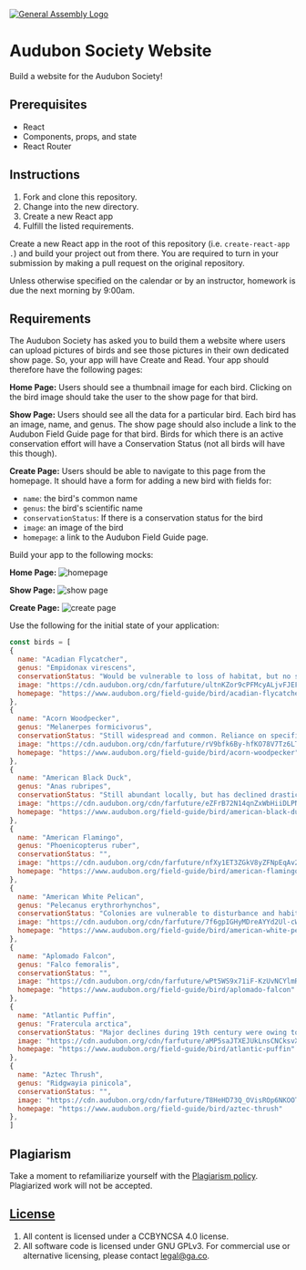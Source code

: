 [![General Assembly Logo](https://camo.githubusercontent.com/1a91b05b8f4d44b5bbfb83abac2b0996d8e26c92/687474703a2f2f692e696d6775722e636f6d2f6b6538555354712e706e67)](https://generalassemb.ly/education/web-development-immersive)

# Audubon Society Website

Build a website for the Audubon Society!

## Prerequisites

* React
* Components, props, and state
* React Router

## Instructions

1. Fork and clone this repository.
1. Change into the new directory.
1. Create a new React app
1. Fulfill the listed requirements.

Create a new React app in the root of this repository (i.e. `create-react-app
.`) and build your project out from there. You are required to turn in your
submission by making a pull request on the original repository.

Unless otherwise specified on the calendar or by an instructor, homework is due
the next morning by 9:00am.

## Requirements

The Audubon Society has asked you to build them a website where users can upload
pictures of birds and see those pictures in their own dedicated show page. So,
your app will have Create and Read. Your app should therefore have the following
pages:

**Home Page:** Users should see a thumbnail image for each bird. Clicking on the
bird image should take the user to the show page for that bird.

**Show Page:** Users should see all the data for a particular bird. Each bird
has an image, name, and genus. The show page should also include a link to the
Audubon Field Guide page for that bird. Birds for which there is an active
conservation effort will have a Conservation Status (not all birds will have
this though).

**Create Page:** Users should be able to navigate to this page from the
homepage. It should have a form for adding a new bird with fields for:

* `name`: the bird's common name
* `genus`: the bird's scientific name
* `conservationStatus`: If there is a conservation status for the bird
* `image`: an image of the bird
* `homepage`: a link to the Audubon Field Guide page.

Build your app to the following mocks:

**Home Page:**
![homepage](https://media.git.generalassemb.ly/user/8618/files/261bb4ca-cbb6-11e8-86de-e4da123819ce)

**Show Page:**
![show page](https://media.git.generalassemb.ly/user/8618/files/26595fb4-cbb6-11e8-9d34-3447f8414d6a)

**Create Page:**
![create page](https://media.git.generalassemb.ly/user/8618/files/25bc5570-cbb6-11e8-9912-eb843afec31c)

Use the following for the initial state of your application:

```js
const birds = [
{
  name: "Acadian Flycatcher",
  genus: "Empidonax virescens",
  conservationStatus: "Would be vulnerable to loss of habitat, but no significant decline noted so far. In some regions, Brown-headed Cowbirds often lay eggs in nests of this species.",
  image: "https://cdn.audubon.org/cdn/farfuture/ultnKZor9cPFMcyALjvFJEFrjJhxsr_-ljICzfTVqWA/mtime:1486670068/sites/default/files/styles/nas_bird_teaser_illustration/public/4492_Sibl_9780307957900_art_r1.jpg?itok=8qXImrfY",
  homepage: "https://www.audubon.org/field-guide/bird/acadian-flycatcher"
},
{
  name: "Acorn Woodpecker",
  genus: "Melanerpes formicivorus",
  conservationStatus: "Still widespread and common. Reliance on specific oak habitats may make it vulnerable to the effects of climate change.",
  image: "https://cdn.audubon.org/cdn/farfuture/rV9bfk6By-hfKO78V7Tz6LTH7MU1MyrstRcH8OY2TaE/mtime:1486671727/sites/default/files/styles/nas_bird_teaser_illustration/public/2420_Sibl_9780307957900_art_r1.jpg?itok=ySesZCv7",
  homepage: "https://www.audubon.org/field-guide/bird/acorn-woodpecker"
},
{
  name: "American Black Duck",
  genus: "Anas rubripes",
  conservationStatus: "Still abundant locally, but has declined drastically in interior parts of range. Clearing of forest has favored invasion by Mallards, which hybridize extensively with Black Ducks, leading to genetic "swamping" of population.",
  image: "https://cdn.audubon.org/cdn/farfuture/eZFrB72N14qnZxWbHiiDLPNzTdX_1bZIa5zl5uLt5rc/mtime:1486671340/sites/default/files/styles/nas_bird_teaser_illustration/public/783_Sibl_9780307957900_art_r1.jpg?itok=o-HzSZ47",
  homepage: "https://www.audubon.org/field-guide/bird/american-black-duck"
},
{
  name: "American Flamingo",
  genus: "Phoenicopterus ruber",
  conservationStatus: "",
  image: "https://cdn.audubon.org/cdn/farfuture/nfXy1ET3ZGkV8yZFNpEqAv29fYGMxb_wM9N5T-PsazM/mtime:1486669819/sites/default/files/styles/nas_bird_teaser_illustration/public/601_Sibl_9780307957900_art_r1.jpg?itok=hnyWDc76",
  homepage: "https://www.audubon.org/field-guide/bird/american-flamingo"
},
{
  name: "American White Pelican",
  genus: "Pelecanus erythrorhynchos",
  conservationStatus: "Colonies are vulnerable to disturbance and habitat loss. Total population probably declined through first half of 20th century, substantial increase since 1970s.",
  image: "https://cdn.audubon.org/cdn/farfuture/7f6gpIGHyMDreAYYd2Ul-cWSt-fet7z-VpeT7_1pYYU/mtime:1486669913/sites/default/files/styles/nas_bird_teaser_illustration/public/267_Sibl_9780307957900_art_r1.jpg?itok=B2mWUqa6",
  homepage: "https://www.audubon.org/field-guide/bird/american-white-pelican"
},
{
  name: "Aplomado Falcon",
  genus: "Falco femoralis",
  conservationStatus: "",
  image: "https://cdn.audubon.org/cdn/farfuture/wPt5WS9x71iF-KzUvNCYlmRxfB4Tpd69hEO4xvWeYpM/mtime:1486680676/sites/default/files/styles/nas_bird_teaser_illustration/public/990_Sibl_9780307957900_art_r1.jpg?itok=N8wJoZOt",
  homepage: "https://www.audubon.org/field-guide/bird/aplomado-falcon"
},
{
  name: "Atlantic Puffin",
  genus: "Fratercula arctica",
  conservationStatus: "Major declines during 19th century were owing to overharvesting of eggs and adults. During 20th century, continued to decrease at southern end of breeding range in both North America and Europe. Vulnerable to introduction of predators (such as rats) to nesting islands. An ambitious Audubon project to re-introduce puffins on former nesting islands off Maine, started in the 1970s, has been a major success. However, at the southernmost colonies, puffins have poor breeding success in warm-water years, which are becoming more frequent as the climate heats up.",
  image: "https://cdn.audubon.org/cdn/farfuture/aMP5saJTXEJUkLnsCNCksvXWFizkDGMDSeXQ0QbnL8w/mtime:1486682448/sites/default/files/styles/nas_bird_teaser_illustration/public/2514_Sibl_9780307957900_art_r1.jpg?itok=mn0Rbdzj",
  homepage: "https://www.audubon.org/field-guide/bird/atlantic-puffin"
},
{
  name: "Aztec Thrush",
  genus: "Ridgwayia pinicola",
  conservationStatus: "",
  image: "https://cdn.audubon.org/cdn/farfuture/T8HeHD73Q_OVisROp6NKOOTX_yKCBCPrChSr7wXxL1E/mtime:1486682449/sites/default/files/styles/nas_bird_teaser_illustration/public/3556_Sibl_9780307957900_art_r1.jpg?itok=sVi2hkAV",
  homepage: "https://www.audubon.org/field-guide/bird/aztec-thrush"
},
]
```

## Plagiarism

Take a moment to refamiliarize yourself with the [Plagiarism policy](https://git.generalassemb.ly/DC-WDI/Administrative/blob/master/plagiarism.md). Plagiarized work will not be accepted.

## [License](LICENSE)

1.  All content is licensed under a CC­BY­NC­SA 4.0 license.
1.  All software code is licensed under GNU GPLv3. For commercial use or
    alternative licensing, please contact legal@ga.co.
